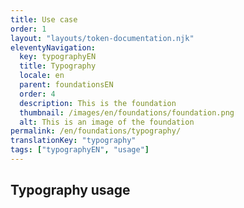 ```yaml
---
title: Use case
order: 1
layout: "layouts/token-documentation.njk"
eleventyNavigation:
  key: typographyEN
  title: Typography
  locale: en
  parent: foundationsEN
  order: 4
  description: This is the foundation
  thumbnail: /images/en/foundations/foundation.png
  alt: This is an image of the foundation
permalink: /en/foundations/typography/
translationKey: "typography"
tags: ["typographyEN", "usage"]
---
```


## Typography usage
